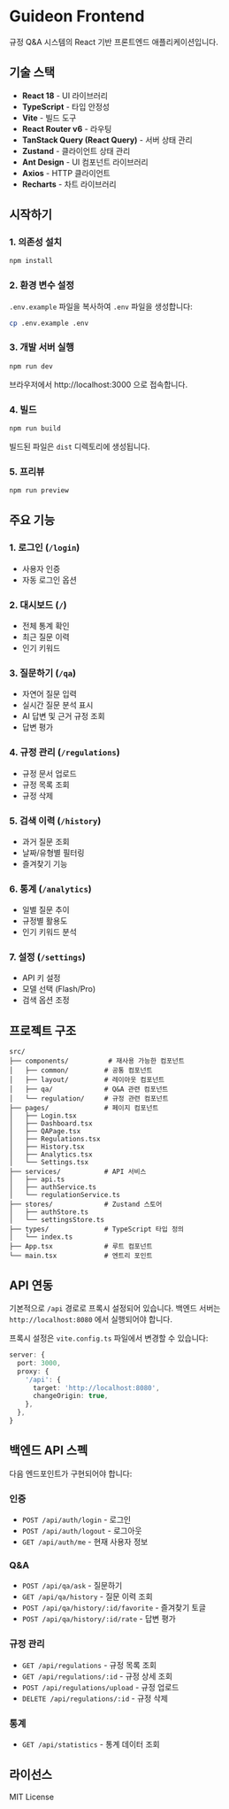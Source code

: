 # Guideon Frontend

규정 Q&A 시스템의 React 기반 프론트엔드 애플리케이션입니다.

## 기술 스택

- **React 18** - UI 라이브러리
- **TypeScript** - 타입 안정성
- **Vite** - 빌드 도구
- **React Router v6** - 라우팅
- **TanStack Query (React Query)** - 서버 상태 관리
- **Zustand** - 클라이언트 상태 관리
- **Ant Design** - UI 컴포넌트 라이브러리
- **Axios** - HTTP 클라이언트
- **Recharts** - 차트 라이브러리

## 시작하기

### 1. 의존성 설치

```bash
npm install
```

### 2. 환경 변수 설정

`.env.example` 파일을 복사하여 `.env` 파일을 생성합니다:

```bash
cp .env.example .env
```

### 3. 개발 서버 실행

```bash
npm run dev
```

브라우저에서 http://localhost:3000 으로 접속합니다.

### 4. 빌드

```bash
npm run build
```

빌드된 파일은 `dist` 디렉토리에 생성됩니다.

### 5. 프리뷰

```bash
npm run preview
```

## 주요 기능

### 1. 로그인 (`/login`)
- 사용자 인증
- 자동 로그인 옵션

### 2. 대시보드 (`/`)
- 전체 통계 확인
- 최근 질문 이력
- 인기 키워드

### 3. 질문하기 (`/qa`)
- 자연어 질문 입력
- 실시간 질문 분석 표시
- AI 답변 및 근거 규정 조회
- 답변 평가

### 4. 규정 관리 (`/regulations`)
- 규정 문서 업로드
- 규정 목록 조회
- 규정 삭제

### 5. 검색 이력 (`/history`)
- 과거 질문 조회
- 날짜/유형별 필터링
- 즐겨찾기 기능

### 6. 통계 (`/analytics`)
- 일별 질문 추이
- 규정별 활용도
- 인기 키워드 분석

### 7. 설정 (`/settings`)
- API 키 설정
- 모델 선택 (Flash/Pro)
- 검색 옵션 조정

## 프로젝트 구조

```
src/
├── components/          # 재사용 가능한 컴포넌트
│   ├── common/         # 공통 컴포넌트
│   ├── layout/         # 레이아웃 컴포넌트
│   ├── qa/             # Q&A 관련 컴포넌트
│   └── regulation/     # 규정 관련 컴포넌트
├── pages/              # 페이지 컴포넌트
│   ├── Login.tsx
│   ├── Dashboard.tsx
│   ├── QAPage.tsx
│   ├── Regulations.tsx
│   ├── History.tsx
│   ├── Analytics.tsx
│   └── Settings.tsx
├── services/           # API 서비스
│   ├── api.ts
│   ├── authService.ts
│   └── regulationService.ts
├── stores/             # Zustand 스토어
│   ├── authStore.ts
│   └── settingsStore.ts
├── types/              # TypeScript 타입 정의
│   └── index.ts
├── App.tsx             # 루트 컴포넌트
└── main.tsx            # 엔트리 포인트
```

## API 연동

기본적으로 `/api` 경로로 프록시 설정되어 있습니다.
백엔드 서버는 `http://localhost:8080` 에서 실행되어야 합니다.

프록시 설정은 `vite.config.ts` 파일에서 변경할 수 있습니다:

```typescript
server: {
  port: 3000,
  proxy: {
    '/api': {
      target: 'http://localhost:8080',
      changeOrigin: true,
    },
  },
}
```

## 백엔드 API 스펙

다음 엔드포인트가 구현되어야 합니다:

### 인증
- `POST /api/auth/login` - 로그인
- `POST /api/auth/logout` - 로그아웃
- `GET /api/auth/me` - 현재 사용자 정보

### Q&A
- `POST /api/qa/ask` - 질문하기
- `GET /api/qa/history` - 질문 이력 조회
- `POST /api/qa/history/:id/favorite` - 즐겨찾기 토글
- `POST /api/qa/history/:id/rate` - 답변 평가

### 규정 관리
- `GET /api/regulations` - 규정 목록 조회
- `GET /api/regulations/:id` - 규정 상세 조회
- `POST /api/regulations/upload` - 규정 업로드
- `DELETE /api/regulations/:id` - 규정 삭제

### 통계
- `GET /api/statistics` - 통계 데이터 조회

## 라이선스

MIT License
